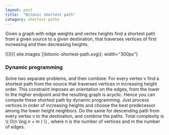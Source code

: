 ```yaml
---
layout: post
title:  "Bitonic shortest path"
category: shortest-paths
---
```


Given a graph with edge weights and vertex heights find a shortest path from a given source to a given destination, that traverses vertices of first increasing and then decreasing heights.

![]({{ site.images }}bitonic-shortest-path.svg){: width="300px"}

### Dynamic programming

Solve two separate problems, and then combine. For every vertex v find a shortest path from the source that traverses vertices in increasing height order.  This constraint imposes an orientation on the edges, from the lower to the higher endpoint and the resulting graph is acyclic.  Hence you can compute these shortest path by dynamic programming.  Just process vertices in order of increasing heights and choose the best predecessor among the lower height neighbors.  Do the same for descending path from every vertex v to the destination, and combine the paths.  Total complexity is \\( O(n \log n + m ) \\) , where n is the number of vertices and m the number of edges.
